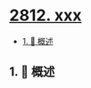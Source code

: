 # [2812. xxx](https://github.com/Tdahuyou/TNotes.leetcode/tree/main/notes/2812.%20xxx)

<!-- region:toc -->

- [1. 📝 概述](#1--概述)

<!-- endregion:toc -->

## 1. 📝 概述
